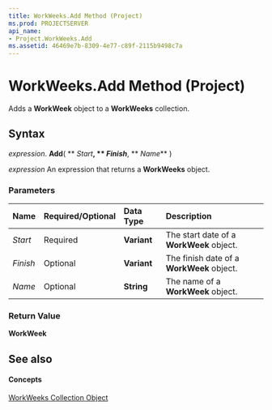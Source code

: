 ```yaml
---
title: WorkWeeks.Add Method (Project)
ms.prod: PROJECTSERVER
api_name:
- Project.WorkWeeks.Add
ms.assetid: 46469e7b-8309-4e77-c89f-2115b9498c7a
---
```



# WorkWeeks.Add Method (Project)

Adds a  **WorkWeek** object to a **WorkWeeks** collection.


## Syntax

 _expression_. **Add**( ** _Start_**, ** _Finish_**, ** _Name_** )

 _expression_ An expression that returns a **WorkWeeks** object.


### Parameters



|**Name**|**Required/Optional**|**Data Type**|**Description**|
|:-----|:-----|:-----|:-----|
| _Start_|Required|**Variant**|The start date of a  **WorkWeek** object.|
| _Finish_|Optional|**Variant**|The finish date of a  **WorkWeek** object.|
| _Name_|Optional|**String**|The name of a  **WorkWeek** object.|

### Return Value

 **WorkWeek**


## See also


#### Concepts


[WorkWeeks Collection Object](workweeks-object-project.md)
